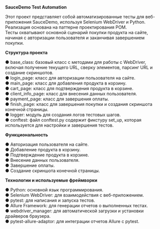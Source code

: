 
**SauceDemo Test Automation**

Этот проект представляет собой автоматизированные тесты для веб-приложения SauceDemo,
используя Selenium WebDriver и Python.  
Реализация основана на паттерне проектирования POM.  
Тесты охватывают основной сценарий покупки продукта на сайте, 
начиная с авторизации пользователя и заканчивая завершением покупки.

**Структура проекта**

● base_class: базовый класс с методами для работы с WebDriver,  
включая получение текущего URL, сверку элементов, парсинг URL и создание скриншотов.  
● login_page: класс для авторизации пользователя на сайте.  
● main_page: класс для добавления продукта в корзину.  
● cart_page: класс для подтверждения продукта в корзине.  
● client_info_page: класс для внесения данных пользователя.  
● payment_page: класс для завершения оплаты.  
● finish_page: класс для завершения покупки и создания скриншота конечной страницы.  
● logger: модуль для создания логов тестовых шагов.  
● conftest: файл conftest.py содержит фикстуру set_up, которая используется для настройки и завершения тестов.

**Функциональность**  

● Авторизация пользователя на сайте.  
● Добавление продукта в корзину.  
● Подтверждение продукта в корзине.  
● Внесение данных пользователя.  
● Завершение оплаты.  
● Создание скриншота конечной страницы.

**Технологии и используемые фреймворки**  

● Python: основной язык программирования.  
● Selenium WebDriver: для взаимодействия с веб-приложением.  
● pytest: для написания и запуска тестов.  
● Allure Framework: для генерации отчетов о выполненных тестах.  
● webdriver_manager: для автоматической загрузки и установки драйверов браузера.  
● pytest-allure-adaptor: для интеграции отчетов Allure с pytest.